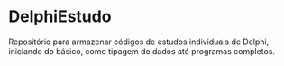 # DelphiEstudo
Repositório para armazenar códigos de estudos individuais de Delphi, iniciando do básico, como tipagem de dados até programas completos.
